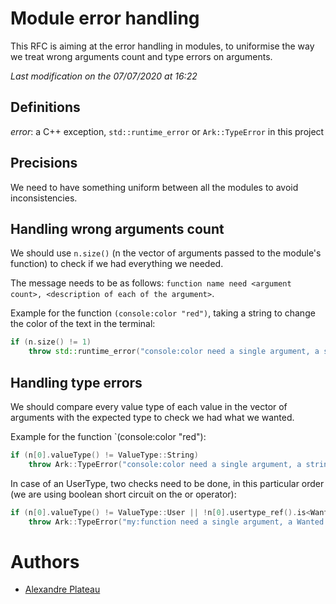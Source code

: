 # Module error handling

This RFC is aiming at the error handling in modules, to uniformise the way we treat wrong arguments count and type errors on arguments.

*Last modification on the 07/07/2020 at 16:22*

## Definitions

_error_: a C++ exception, `std::runtime_error` or `Ark::TypeError` in this project

## Precisions

We need to have something uniform between all the modules to avoid inconsistencies.

## Handling wrong arguments count

We should use `n.size()` (n the vector of arguments passed to the module's function) to check if we had everything we needed.

The message needs to be as follows: `function name need <argument count>, <description of each of the argument>`.

Example for the function `(console:color "red")`, taking a string to change the color of the text in the terminal:
```cpp
if (n.size() != 1)
    throw std::runtime_error("console:color need a single argument, a string representing the color to apply");
```

## Handling type errors

We should compare every value type of each value in the vector of arguments with the expected type to check we had what we wanted.

Example for the function `(console:color "red"):
```cpp
if (n[0].valueType() != ValueType::String)
    throw Ark::TypeError("console:color need a single argument, a string representing the color to apply");
```

In case of an UserType, two checks need to be done, in this particular order (we are using boolean short circuit on the or operator):
```cpp
if (n[0].valueType() != ValueType::User || !n[0].usertype_ref().is<Wanted C++ Type>())
    throw Ark::TypeError("my:function need a single argument, a Wanted C++ Type representing <something>");
```

# Authors

* [Alexandre Plateau](https://github.com/SuperFola)